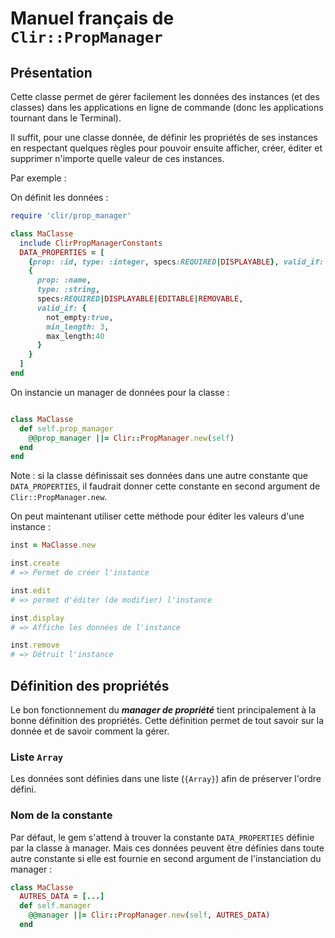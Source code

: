 # Manuel français de `Clir::PropManager`

## Présentation

Cette classe permet de gérer facilement les données des instances (et des classes) dans les applications en ligne de commande (donc les applications tournant dans le Terminal).

Il suffit, pour une classe donnée, de définir les propriétés de ses instances en respectant quelques règles pour pouvoir ensuite afficher, créer, éditer et supprimer n'importe quelle valeur de ces instances.

Par exemple :

On définit les données :

~~~ruby
require 'clir/prop_manager'

class MaClasse
  include ClirPropManagerConstants
  DATA_PROPERTIES = [
    {prop: :id, type: :integer, specs:REQUIRED|DISPLAYABLE}, valid_if: {uniq: true},
    {
      prop: :name, 
      type: :string,
      specs:REQUIRED|DISPLAYABLE|EDITABLE|REMOVABLE,
      valid_if: {
        not_empty:true, 
        min_length: 3, 
        max_length:40
      }
    }
  ]
end
~~~

On instancie un manager de données pour la classe :

~~~ruby

class MaClasse
  def self.prop_manager
    @@prop_manager ||= Clir::PropManager.new(self)
  end
end
~~~

Note : si la classe définissait ses données dans une autre constante que `DATA_PROPERTIES`, il faudrait donner cette constante en second argument de `Clir::PropManager.new`.

On peut maintenant utiliser cette méthode pour éditer les valeurs d'une instance :

~~~ruby
inst = MaClasse.new

inst.create
# => Permet de créer l'instance

inst.edit
# => permet d'éditer (de modifier) l'instance

inst.display
# => Affiche les données de l'instance

inst.remove
# => Détruit l'instance
~~~

## Définition des propriétés

Le bon fonctionnement du ***manager de propriété*** tient principalement à la bonne définition des propriétés. Cette définition permet de tout savoir sur la donnée et de savoir comment la gérer.

### Liste `Array`

Les données sont définies dans une liste (`{Array}`) afin de préserver l'ordre défini.

### Nom de la constante

Par défaut, le gem s'attend à trouver la constante `DATA_PROPERTIES` définie par la classe à manager. Mais ces données peuvent être définies dans toute autre constante si elle est fournie en second argument de l'instanciation du manager :

~~~ruby
class MaClasse
  AUTRES_DATA = [...]
  def self.manager
    @@manager ||= Clir::PropManager.new(self, AUTRES_DATA)
  end
~~~

